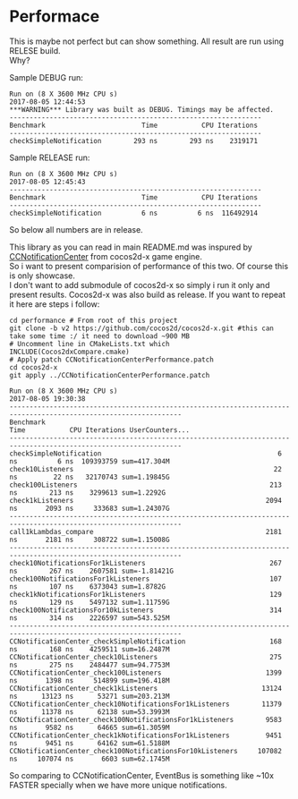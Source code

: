 # Performace

This is maybe not perfect but can show something. All result are run using RELESE build.  
Why?

Sample DEBUG run:  
```commandline
Run on (8 X 3600 MHz CPU s)
2017-08-05 12:44:53
***WARNING*** Library was built as DEBUG. Timings may be affected.
---------------------------------------------------------------
Benchmark                        Time           CPU Iterations
---------------------------------------------------------------
checkSimpleNotification        293 ns        293 ns    2319171
```

Sample RELEASE run:  
```commandline
Run on (8 X 3600 MHz CPU s)
2017-08-05 12:45:43
---------------------------------------------------------------
Benchmark                        Time           CPU Iterations
---------------------------------------------------------------
checkSimpleNotification          6 ns          6 ns  116492914
```

So below all numbers are in release.

This library as you can read in main README.md was inspured by [CCNotificationCenter](https://github.com/cocos2d/cocos2d-x/blob/v2/cocos2dx/support/CCNotificationCenter.h) from cocos2d-x game engine.  
So i want to present comparision of performance of this two. Of course this is only showcase.  
I don't want to add submodule of cocos2d-x so simply i run it only and present results. Cocos2d-x was also build as release. If you want to repeat it here are steps i follow:
```commandline
cd performance # From root of this project
git clone -b v2 https://github.com/cocos2d/cocos2d-x.git #this can take some time :/ it need to download ~900 MB
# Uncomment line in CMakeLists.txt which INCLUDE(Cocos2dxCompare.cmake)
# Apply patch CCNotificationCenterPerformance.patch
cd cocos2d-x
git apply ../CCNotificationCenterPerformance.patch
``` 

```
Run on (8 X 3600 MHz CPU s)
2017-08-05 19:30:38
-----------------------------------------------------------------------------------------------------------------
Benchmark                                                          Time           CPU Iterations UserCounters...
-----------------------------------------------------------------------------------------------------------------
checkSimpleNotification                                            6 ns          6 ns  109393759 sum=417.304M
check10Listeners                                                  22 ns         22 ns   32170743 sum=1.19845G
check100Listeners                                                213 ns        213 ns    3299613 sum=1.2292G
check1kListeners                                                2094 ns       2093 ns     333683 sum=1.24307G
-----------------------------------------------------------------------------------------------------------------
call1kLambdas_compare                                           2181 ns       2181 ns     308722 sum=1.15008G
-----------------------------------------------------------------------------------------------------------------
check10NotificationsFor1kListeners                               267 ns        267 ns    2607581 sum=-1.81421G
check100NotificationsFor1kListeners                              107 ns        107 ns    6373043 sum=1.8782G
check1kNotificationsFor1kListeners                               129 ns        129 ns    5497132 sum=1.11759G
check100NotificationsFor10kListeners                             314 ns        314 ns    2226597 sum=543.525M
-----------------------------------------------------------------------------------------------------------------
CCNotificationCenter_checkSimpleNotification                     168 ns        168 ns    4259511 sum=16.2487M
CCNotificationCenter_check10Listeners                            275 ns        275 ns    2484477 sum=94.7753M
CCNotificationCenter_check100Listeners                          1399 ns       1398 ns     514899 sum=196.418M
CCNotificationCenter_check1kListeners                          13124 ns      13123 ns      53271 sum=203.213M
CCNotificationCenter_check10NotificationsFor1kListeners        11379 ns      11378 ns      62138 sum=53.3993M
CCNotificationCenter_check100NotificationsFor1kListeners        9583 ns       9582 ns      64665 sum=61.3059M
CCNotificationCenter_check1kNotificationsFor1kListeners         9451 ns       9451 ns      64162 sum=61.5188M
CCNotificationCenter_check100NotificationsFor10kListeners     107082 ns     107074 ns       6603 sum=62.1745M
```

So comparing to CCNotificationCenter, EventBus is something like ~10x FASTER specially when we have more unique notifications.
